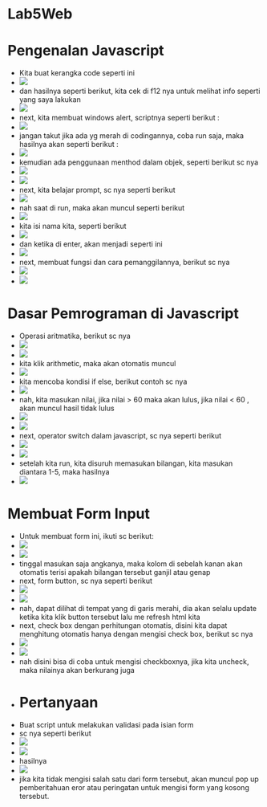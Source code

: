 # Lab5Web
# Pengenalan Javascript
- Kita buat kerangka code seperti ini
- <img src=Lab5Web/1.0.png>
- dan hasilnya seperti berikut, kita cek di f12 nya untuk melihat info seperti yang saya lakukan
- <img src=Lab5Web/1.png>
- next, kita membuat windows alert, scriptnya seperti berikut :
- <img src=Lab5Web/2.0.png>
- jangan takut jika ada yg merah di codingannya, coba run saja, maka hasilnya akan seperti berikut :
- <img src=Lab5Web/2.png>
- kemudian ada penggunaan menthod dalam objek, seperti berikut sc nya
- <img src=Lab5Web/3.0.png>
- <img src=Lab5Web/3.png>
- next, kita belajar prompt, sc nya seperti berikut
- <img src=Lab5Web/4.0.png>
- nah saat di run, maka akan muncul seperti berikut
- <img src=Lab5Web/4.png>
- kita isi nama kita, seperti berikut
- <img src=Lab5Web/4-1.png>
- dan ketika di enter, akan menjadi seperti ini
- <img src=Lab5Web/4-2.png>
- next, membuat fungsi dan cara pemanggilannya, berikut sc nya
- <img src=Lab5Web/5.0.png>
- <img src=Lab5Web/5.png>
# Dasar Pemrograman di Javascript
- Operasi aritmatika, berikut sc nya
- <img src=Lab5Web/6.0.png>
- <img src=Lab5Web/6.png>
- kita klik arithmetic, maka akan otomatis muncul 
- <img src=Lab5Web/6.1.png>
- kita mencoba kondisi if else, berikut contoh sc nya
- <img src=Lab5Web/7.0.png>
- nah, kita masukan nilai, jika nilai > 60 maka akan lulus, jika nilai < 60 , akan muncul hasil tidak lulus
- <img src=Lab5Web/7.png>
- <img src=Lab5Web/7-1.png>
- next, operator switch dalam javascript, sc nya seperti berikut
- <img src=Lab5Web/8.png>
- <img src=Lab5Web/8-1.png>
- setelah kita run, kita disuruh memasukan bilangan, kita masukan diantara 1-5, maka hasilnya
- <img src=Lab5Web/8-2.png>
# Membuat Form Input
- Untuk membuat form ini, ikuti sc berikut:
- <img src=Lab5Web/9.0.png>
- <img src=Lab5Web/9.png>
- tinggal masukan saja angkanya, maka kolom di sebelah kanan akan otomatis terisi apakah bilangan tersebut ganjil atau genap
- next, form button, sc nya seperti berikut
- <img src=Lab5Web/10.0.png>
- <img src=Lab5Web/10.png>
- nah, dapat dilihat di tempat yang di garis merahi, dia akan selalu update ketika kita klik button tersebut lalu me refresh html kita
- next, check box dengan perhitungan otomatis, disini kita dapat menghitung otomatis hanya dengan mengisi check box, berikut sc nya
- <img src=Lab5Web/11.0.png>
- <img src=Lab5Web/11.png>
- nah disini bisa di coba untuk mengisi checkboxnya, jika kita uncheck, maka nilainya akan berkurang juga
- # Pertanyaan
- Buat script untuk melakukan validasi pada isian form
- sc nya seperti berikut
- <img src=Pertanyaan/1.0.png>
- <img src=Pertanyaan/1.1.png>
- hasilnya
- <img src=Pertanyaan/1.png>
- jika kita tidak mengisi salah satu dari form tersebut, akan muncul pop up pemberitahuan eror atau peringatan untuk mengisi form yang kosong tersebut.

